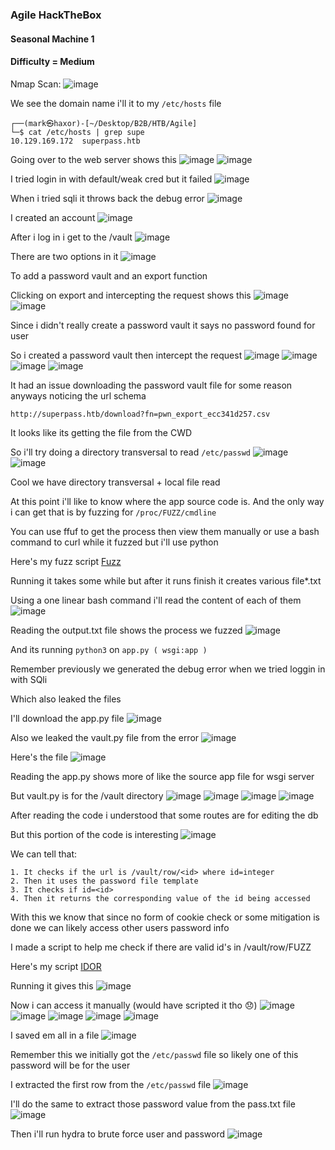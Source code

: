 <h3> Agile HackTheBox </h3>

#### Seasonal Machine 1

#### Difficulty = Medium

Nmap Scan:
![image](https://user-images.githubusercontent.com/113513376/222959816-18341b35-f08f-4045-9244-3bbd7df0441b.png)

We see the domain name i'll it to my `/etc/hosts` file

```
┌──(mark㉿haxor)-[~/Desktop/B2B/HTB/Agile]
└─$ cat /etc/hosts | grep supe
10.129.169.172  superpass.htb
```

Going over to the web server shows this
![image](https://user-images.githubusercontent.com/113513376/222960024-e08e6751-2b8c-4d55-8b5c-760ed291e89d.png)
![image](https://user-images.githubusercontent.com/113513376/222960044-88db7fe6-8ffe-4488-ad2c-44562bafbf19.png)

I tried login in with default/weak cred but it failed
![image](https://user-images.githubusercontent.com/113513376/222960096-7e240daa-86a3-421f-9209-9c20db2aefe1.png)

When i tried sqli it throws back the debug error
![image](https://user-images.githubusercontent.com/113513376/222960211-35b13542-67c9-4f7f-a613-1259cc3a9bf6.png)

I created an account 
![image](https://user-images.githubusercontent.com/113513376/222960177-d3021b44-8ee6-4d36-a2fd-5b9c78c7c30d.png)

After i log in i get to the /vault
![image](https://user-images.githubusercontent.com/113513376/222960367-08e62a33-adac-49a8-8dc4-9fbb56fbbcae.png)

There are two options in it
![image](https://user-images.githubusercontent.com/113513376/222960411-2676b44b-e54f-44cc-a245-4eb35893148f.png)

To add a password vault and an export function

Clicking on export and intercepting the request shows this
![image](https://user-images.githubusercontent.com/113513376/222960451-9f4eb30c-57c5-414a-b779-33df3a4468f8.png)
![image](https://user-images.githubusercontent.com/113513376/222960464-a421d48b-a256-49ff-aae0-15ffbd6b8478.png)

Since i didn't really create a password vault it says no password found for user

So i created a password vault then intercept the request 
![image](https://user-images.githubusercontent.com/113513376/222960575-0b646e35-0b13-4c25-abbd-d0e488c4d4a6.png)
![image](https://user-images.githubusercontent.com/113513376/222960623-0a9b778e-9663-4084-8388-31b2021bb75a.png)
![image](https://user-images.githubusercontent.com/113513376/222960643-724a3c5b-0035-470c-939a-f9d35ecca685.png)
![image](https://user-images.githubusercontent.com/113513376/222960667-666014c6-0c65-468f-9565-7daa6dc30d1e.png)

It had an issue downloading the password vault file for some reason anyways noticing the url schema

```
http://superpass.htb/download?fn=pwn_export_ecc341d257.csv
```

It looks like its getting the file from the CWD 

So i'll try doing a directory transversal to read `/etc/passwd`
![image](https://user-images.githubusercontent.com/113513376/222960751-cdb5b00c-4a2c-4eb7-9e2b-43ffbb14cdb1.png)
![image](https://user-images.githubusercontent.com/113513376/222960759-826c0168-cfd6-439f-9017-c2265378fec1.png)

Cool we have directory transversal + local file read 

At this point i'll like to know where the app source code is. And the only way i can get that is by fuzzing for `/proc/FUZZ/cmdline` 

You can use ffuf to get the process then view them manually or use a bash command to curl while it fuzzed but i'll use python 

Here's my fuzz script [Fuzz](https://github.com/markuched13/markuched13.github.io/blob/main/solvescript/htb/b2b/agile/fuzz.py)

Running it takes some while but after it runs finish it creates various file*.txt 

Using a one linear bash command i'll read the content of each of them
![image](https://user-images.githubusercontent.com/113513376/222963104-6f45c1d8-ea14-4d0a-975d-9fae02e2921c.png)

Reading the output.txt file shows the process we fuzzed
![image](https://user-images.githubusercontent.com/113513376/222963170-01295977-29e3-45e6-be54-e0d326950672.png)

And its running `python3` on `app.py ( wsgi:app )`

Remember previously we generated the debug error when we tried loggin in with SQli 

Which also leaked the files

I'll download the app.py file
![image](https://user-images.githubusercontent.com/113513376/222963402-c3ae752a-b18f-4086-b5e1-d77ef90f9622.png)

Also we leaked the vault.py file from the error
![image](https://user-images.githubusercontent.com/113513376/222963444-c118eeb8-c93b-463e-a84e-d4d492aed58c.png)

Here's the file
![image](https://user-images.githubusercontent.com/113513376/222963463-b0569795-1255-4cd6-bbe2-72033f639fe9.png)

Reading the app.py shows more of like the source app file for wsgi server

But vault.py is for the /vault directory
![image](https://user-images.githubusercontent.com/113513376/222963692-2d40b12d-8759-4315-918e-a8ac53af3090.png)
![image](https://user-images.githubusercontent.com/113513376/222963707-51028b70-eb91-47ce-9448-90fea7588b0c.png)
![image](https://user-images.githubusercontent.com/113513376/222963730-6f16cd52-0cb4-41ee-b7cd-45a04e180ef2.png)
![image](https://user-images.githubusercontent.com/113513376/222963743-3814e07a-60e9-499a-9e10-d6a9d2063e80.png)

After reading the code i understood that some routes are for editing the db

But this portion of the code is interesting
![image](https://user-images.githubusercontent.com/113513376/222963953-aa7eeebb-18bd-4d0d-a68a-e5d9f3c995bb.png)

We can tell that:

```
1. It checks if the url is /vault/row/<id> where id=integer
2. Then it uses the password file template
3. It checks if id=<id> 
4. Then it returns the corresponding value of the id being accessed
```

With this we know that since no form of cookie check or some mitigation is done we can likely access other users password info

I made a script to help me check if there are valid id's in /vault/row/FUZZ

Here's my script [IDOR](https://github.com/markuched13/markuched13.github.io/blob/main/solvescript/htb/b2b/agile/idor.py)

Running it gives this
![image](https://user-images.githubusercontent.com/113513376/222965288-b4327f0c-20bf-4611-b330-b772aa8f36f7.png)

Now i can access it manually (would have scripted it tho 😞)
![image](https://user-images.githubusercontent.com/113513376/222965386-638789a2-8afb-4cd9-b6c8-f4c46ddda84e.png)
![image](https://user-images.githubusercontent.com/113513376/222965405-273fbfe5-d64f-4685-b91b-d2dccdc6174b.png)
![image](https://user-images.githubusercontent.com/113513376/222965429-6a4445a5-6514-436e-8b45-839e4f033e50.png)
![image](https://user-images.githubusercontent.com/113513376/222965454-09c1c592-93b6-45ca-9e52-b439ea111e97.png)
![image](https://user-images.githubusercontent.com/113513376/222965498-993bdd78-a96e-4bb3-820d-cb862d28f5be.png)

I saved em all in a file
![image](https://user-images.githubusercontent.com/113513376/222965750-02b3ca0f-5450-4c83-8090-186829895496.png)

Remember this we initially got the `/etc/passwd` file so likely one of this password will be for the user

I extracted the first row from the `/etc/passwd` file
![image](https://user-images.githubusercontent.com/113513376/222966114-9ef498a1-37fe-49b8-8f13-decfd147dac5.png)

I'll do the same to extract those password value from the pass.txt file
![image](https://user-images.githubusercontent.com/113513376/222965973-85cea812-7afe-4ecd-96e7-8e776ca5839a.png)

Then i'll run hydra to brute force user and password
![image](https://user-images.githubusercontent.com/113513376/222966210-ed0e6951-430f-43b3-9bdf-29a0e8679739.png)

